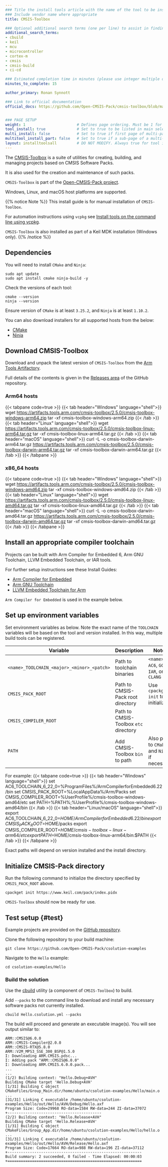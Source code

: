```yaml
---
### Title the install tools article with the name of the tool to be installed
### Include vendor name where appropriate
title: CMSIS-Toolbox

### Optional additional search terms (one per line) to assist in finding the article
additional_search_terms:
- cbuild
- keil
- mcu
- microcontroller
- cortex-m
- cmsis
- cmsis-build
- ci-cd

### Estimated completion time in minutes (please use integer multiple of 5)
minutes_to_complete: 15

author_primary: Ronan Synnott

### Link to official documentation
official_docs: https://github.com/Open-CMSIS-Pack/cmsis-toolbox/blob/main/docs/README.md


### PAGE SETUP
weight: 1                       # Defines page ordering. Must be 1 for first (or only) page.
tool_install: true              # Set to true to be listed in main selection page, else false
multi_install: false            # Set to true if first page of multi-page article, else false
multitool_install_part: false   # Set to true if a sub-page of a multi-page article, else false
layout: installtoolsall         # DO NOT MODIFY. Always true for tool install articles
---
```

The [CMSIS-Toolbox](https://github.com/Open-CMSIS-Pack/cmsis-toolbox) is a suite of utilities for creating, building, and managing projects based on CMSIS Software Packs.

It is also used for the creation and maintenance of such packs.

`CMSIS-Toolbox` is part of the [Open-CMSIS-Pack project](https://www.open-cmsis-pack.org).

Windows, Linux, and macOS host platforms are supported.

{{% notice Note %}}
This install guide is for manual installation of `CMSIS-Toolbox`.

For automation instructions using `vcpkg` see [Install tools on the command line using vcpkg](/learning-paths/microcontrollers/vcpkg-tool-installation/).

`CMSIS-Toolbox` is also installed as part of a Keil MDK installation (Windows only).
{{% /notice %}}

## Dependencies

You will need to install `CMake` and `Ninja`:
```command
sudo apt update
sudo apt install cmake ninja-build -y
```
Check the versions of each tool:
```command
cmake --version
ninja --version
```
Ensure version of `CMake` is at least `3.25.2`, and `Ninja` is at least `1.10.2`.

You can also download installers for all supported hosts from the below:
* [CMake](https://cmake.org/download/)
* [Ninja](https://github.com/ninja-build/ninja/releases)

## Download CMSIS-Toolbox

Download and unpack the latest version of `CMSIS-Toolbox` from the [Arm Tools Artifactory](https://artifacts.tools.arm.com/cmsis-toolbox/).

Full details of the contents is given in the [Releases area](https://github.com/Open-CMSIS-Pack/cmsis-toolbox/releases) of the GitHub repository.

### Arm64 hosts

{{< tabpane code=true >}}
  {{< tab header="Windows" language="shell">}}
wget https://artifacts.tools.arm.com/cmsis-toolbox/2.5.0/cmsis-toolbox-windows-arm64.zip
tar -xf cmsis-toolbox-windows-arm64.zip
  {{< /tab >}}
  {{< tab header="Linux" language="shell">}}
wget https://artifacts.tools.arm.com/cmsis-toolbox/2.5.0/cmsis-toolbox-linux-arm64.tar.gz
tar -xf cmsis-toolbox-linux-arm64.tar.gz
  {{< /tab >}}
  {{< tab header="macOS" language="shell">}}
curl -L -o cmsis-toolbox-darwin-arm64.tar.gz https://artifacts.tools.arm.com/cmsis-toolbox/2.5.0/cmsis-toolbox-darwin-arm64.tar.gz
tar -xf cmsis-toolbox-darwin-arm64.tar.gz
  {{< /tab >}}
{{< /tabpane >}}

### x86_64 hosts

{{< tabpane code=true >}}
  {{< tab header="Windows" language="shell">}}
wget https://artifacts.tools.arm.com/cmsis-toolbox/2.5.0/cmsis-toolbox-windows-amd64.zip
tar -xf cmsis-toolbox-windows-amd64.zip
  {{< /tab >}}
  {{< tab header="Linux" language="shell">}}
wget https://artifacts.tools.arm.com/cmsis-toolbox/2.5.0/cmsis-toolbox-linux-amd64.tar.gz
tar -xf cmsis-toolbox-linux-amd64.tar.gz
  {{< /tab >}}
  {{< tab header="macOS" language="shell">}}
curl -L -o cmsis-toolbox-darwin-amd64.tar.gz https://artifacts.tools.arm.com/cmsis-toolbox/2.5.0/cmsis-toolbox-darwin-amd64.tar.gz
tar -xf cmsis-toolbox-darwin-amd64.tar.gz
  {{< /tab >}}
{{< /tabpane >}}

## Install an appropriate compiler toolchain

Projects can be built with Arm Compiler for Embedded 6, Arm GNU Toolchain, LLVM Embedded Toolchain, or IAR tools.

For further setup instructions see these Install Guides:
* [Arm Compiler for Embedded](/install-guides/armclang)
* [Arm GNU Toolchain](/install-guides/gcc/arm-gnu)
* [LLVM Embedded Toolchain for Arm](/install-guides/llvm-embedded/)

`Arm Compiler for Embedded` is used in the example below.

## Set up environment variables

Set environment variables as below. Note the exact name of the `TOOLCHAIN` variables will be based on the tool and version installed. In this way, multiple build tools can be registered.

| Variable                                   | Description                           | Notes                                         |
| ------------------------------------------ | ------------------------------------- | --------------------------------------------- |
| `<name>_TOOLCHAIN_<major>_<minor>_<patch>` | Path to toolchain binaries            | `<name>` = `AC6`, `GCC`, `IAR`, or `CLANG`    |
| `CMSIS_PACK_ROOT`                          | Path to CMSIS-Pack root directory     | Use `cpackget init` to initialize             |
| `CMSIS_COMPILER_ROOT`                      | Path to CMSIS-Toolbox `etc` directory |                                               |
| `PATH`                                     | Add CMSIS-Toolbox `bin` to path       | Also path to `CMake` and `Ninja` if necessary |

For example:
{{< tabpane code=true >}}
  {{< tab header="Windows" language="shell">}}
set AC6_TOOLCHAIN_6_22_0=%ProgramFiles%/ArmCompilerforEmbedded6.22/bin
set CMSIS_PACK_ROOT=%LocalAppData%/Arm/Packs
set CMSIS_COMPILER_ROOT=%UserProfile%/cmsis-toolbox-windows-amd64/etc
set PATH=%PATH%;%UserProfile%/cmsis-toolbox-windows-amd64/bin
  {{< /tab >}}
  {{< tab header="Linux/macOS" language="shell">}}
export AC6_TOOLCHAIN_6_22_0=$HOME/ArmCompilerforEmbedded6.22/bin
export CMSIS_PACK_ROOT=$HOME/packs
export CMSIS_COMPILER_ROOT=$HOME/cmsis-toolbox-linux-arm64/etc
export PATH=$HOME/cmsis-toolbox-linux-arm64/bin:$PATH
  {{< /tab >}}
{{< /tabpane >}}

Exact paths will depend on version installed and the install directory.

## Initialize CMSIS-Pack directory

Run the following command to initialize the directory specified by `CMSIS_PACK_ROOT` above.
```command
cpackget init https://www.keil.com/pack/index.pidx
```

`CMSIS-Toolbox` should now be ready for use.

## Test setup {#test}

Example projects are provided on the [GitHub repository](https://github.com/Open-CMSIS-Pack/csolution-examples).

Clone the following repository to your build machine:
```command
git clone https://github.com/Open-CMSIS-Pack/csolution-examples
```

Navigate to the `Hello` example:
```command
cd csolution-examples/Hello
```

### Build the solution

Use the [cbuild](https://github.com/Open-CMSIS-Pack/cbuild) utility (a component of `CMSIS-Toolbox`) to build.

Add `--packs` to the command line to download and install any necessary software packs not currently installed.

```command
cbuild Hello.csolution.yml --packs
```

The build will proceed and generate an executable image(s). You will see output similar to:

```output
ARM::CMSIS@6.0.0
ARM::CMSIS-Compiler@2.0.0
ARM::CMSIS-RTX@5.8.0
ARM::V2M_MPS3_SSE_300_BSP@1.5.0
I: Downloading ARM.CMSIS.pdsc...
I: Adding pack "ARM::CMSIS@6.0.0"
I: Downloading ARM.CMSIS.6.0.0.pack...
...
...
(1/2) Building context: "Hello.Debug+AVH"
Building CMake target 'Hello.Debug+AVH'
[1/31] Building C object CMakeFiles/Group_Main.dir/home/ubuntu/csolution-examples/Hello/main.o
...
[31/31] Linking C executable /home/ubuntu/csolution-examples/Hello/out/Hello/AVH/Debug/Hello.axf
Program Size: Code=29968 RO-data=1584 RW-data=244 ZI-data=37072
+------------------------------------------
(2/2) Building context: "Hello.Release+AVH"
Building CMake target 'Hello.Release+AVH'
[1/31] Building C object CMakeFiles/Group_App.dir/home/ubuntu/csolution-examples/Hello/hello.o
...
[31/31] Linking C executable /home/ubuntu/csolution-examples/Hello/out/Hello/AVH/Release/Hello.axf
Program Size: Code=17664 RO-data=988 RW-data=196 ZI-data=37112
+------------------------------------------------------------
Build summary: 2 succeeded, 0 failed - Time Elapsed: 00:00:03
+============================================================
```
